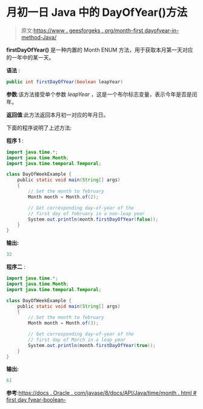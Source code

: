# 月初一日 Java 中的 DayOfYear()方法

> 原文:[https://www . geesforgeks . org/month-first dayofyear-in-method-Java/](https://www.geeksforgeeks.org/month-firstdayofyear-method-in-java/)

**firstDayOfYear()** 是一种内置的 Month ENUM 方法，用于获取本月第一天对应的一年中的某一天。

**语法** :

```java
public int firstDayOfYear(boolean leapYear)

```

**参数**:该方法接受单个参数 *leapYear* ，这是一个布尔标志变量，表示今年是否是闰年。

**返回值**:此方法返回本月初一对应的年月日。

下面的程序说明了上述方法:

**程序 1** :

```java
import java.time.*;
import java.time.Month;
import java.time.temporal.Temporal;

class DayOfWeekExample {
    public static void main(String[] args)
    {
        // Set the month to february
        Month month = Month.of(2);

        // Get corresponding day-of-year of the
        // first day of february in a non-leap year
        System.out.println(month.firstDayOfYear(false));
    }
}
```

**输出:**

```java
32

```

**程序二** :

```java
import java.time.*;
import java.time.Month;
import java.time.temporal.Temporal;

class DayOfWeekExample {
    public static void main(String[] args)
    {
        // Set the month to february
        Month month = Month.of(3);

        // Get corresponding day-of-year of the
        // first day of March in a leap year
        System.out.println(month.firstDayOfYear(true));
    }
}
```

**输出:**

```java
61

```

**参考**:[https://docs . Oracle . com/javase/8/docs/API/Java/time/month . html # first day fyear-boolean-](https://docs.oracle.com/javase/8/docs/api/java/time/Month.html#firstDayOfYear-boolean-)